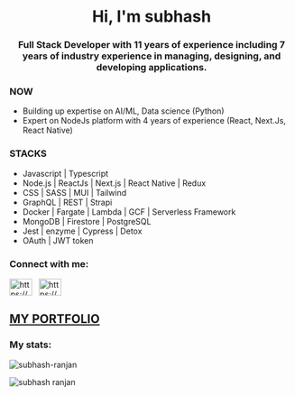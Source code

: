 <h1 align="center">Hi, I'm subhash</h1>
<h3 align="center">Full Stack Developer with 11 years of experience including 7 years of industry experience in managing, designing, and developing applications.</h3>


<h3 align="left">NOW</h3>

<p align="left">

- Building up expertise on AI/ML, Data science (Python)
- Expert on NodeJs platform with 4 years of experience (React, Next.Js, React Native)

</p>


<h3 align="left">STACKS</h3>

<p align="left">

- Javascript | Typescript
- Node.js | ReactJs | Next.js | React Native | Redux
- CSS | SASS | MUI | Tailwind
- GraphQL | REST | Strapi
- Docker | Fargate | Lambda | GCF | Serverless Framework
- MongoDB | Firestore |  PostgreSQL
- Jest | enzyme | Cypress | Detox
- OAuth | JWT token
</p>


<h3 align="left">Connect with me:</h3>

<p align="left">

<a href="https://www.linkedin.com/in/subhash-ranjan-m-327941239/"><img align="center" src="https://raw.githubusercontent.com/rahuldkjain/github-profile-readme-generator/master/src/images/icons/Social/linked-in-alt.svg" alt="https://www.linkedin.com/in/subhash-ranjan-m-327941239/" height="30" width="40" /></a> &nbsp; <a href="mailto:subhash.mukho@gmail.com"><img align="center" src="https://encrypted-tbn0.gstatic.com/images?q=tbn:ANd9GcTR40eYM34Y2InJT1KHk2nddkRq78aX9XRRLg&usqp=CAU" alt="https://www.linkedin.com/in/subhash-ranjan-m-327941239/" height="30" width="40" /></a>  &nbsp; 


## [MY PORTFOLIO] 
  
[mail]:mailto:subhash.mukho@gmail.com
[MY PORTFOLIO]: https://subhash-portfolio.vercel.app/
</p>



<h3 align="left">My stats:</h3>
<p align="left"> 
  <img src="https://komarev.com/ghpvc/?username=subhash-ranjan&label=Profile%20views&color=0e75b6&style=flat" alt="subhash-ranjan" /> 
</p>


<p><img align="left" src="https://github-readme-stats.vercel.app/api/top-langs?username=subhash-ranjan&show_icons=true&locale=en&layout=compact&theme=tokyonight" alt="subhash ranjan" /></p>


